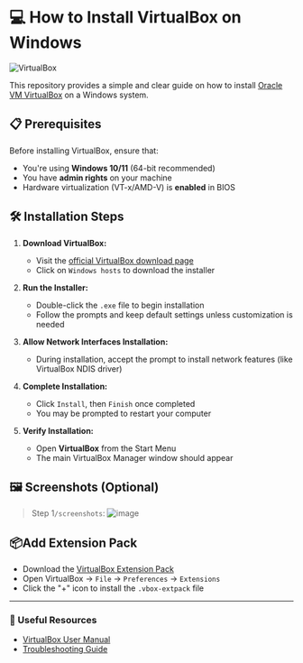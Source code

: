 # 💻 How to Install VirtualBox on Windows

![VirtualBox](https://img.shields.io/badge/-VirtualBox-183A61?style=flat-square&logo=virtualbox&logoColor=white)

This repository provides a simple and clear guide on how to install [Oracle VM VirtualBox](https://www.virtualbox.org/) on a Windows system.

## 📋 Prerequisites

Before installing VirtualBox, ensure that:

- You're using **Windows 10/11** (64-bit recommended)
- You have **admin rights** on your machine
- Hardware virtualization (VT-x/AMD-V) is **enabled** in BIOS

## 🛠️ Installation Steps

1. **Download VirtualBox:**
   - Visit the [official VirtualBox download page](https://www.virtualbox.org/wiki/Downloads)
   - Click on `Windows hosts` to download the installer

2. **Run the Installer:**
   - Double-click the `.exe` file to begin installation
   - Follow the prompts and keep default settings unless customization is needed

3. **Allow Network Interfaces Installation:**
   - During installation, accept the prompt to install network features (like VirtualBox NDIS driver)

4. **Complete Installation:**
   - Click `Install`, then `Finish` once completed
   - You may be prompted to restart your computer

5. **Verify Installation:**
   - Open **VirtualBox** from the Start Menu
   - The main VirtualBox Manager window should appear
  
## 🖼️ Screenshots (Optional)

> Step 1`/screenshots`:
![image](https://github.com/user-attachments/assets/317024f3-0e4b-42d1-ad6b-ca44cf80ec37)



## 📦Add Extension Pack

- Download the [VirtualBox Extension Pack](https://www.virtualbox.org/wiki/Downloads)
- Open VirtualBox → `File` → `Preferences` → `Extensions`
- Click the "+" icon to install the `.vbox-extpack` file

---

### 🔗 Useful Resources

- [VirtualBox User Manual](https://www.virtualbox.org/manual/UserManual.html)
- [Troubleshooting Guide](https://www.virtualbox.org/wiki/Troubleshooting)
